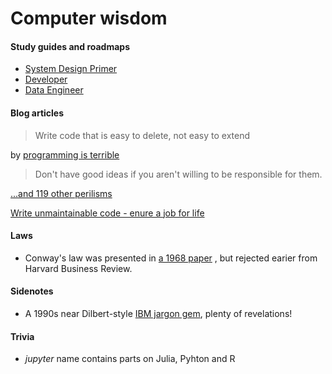 # Computer wisdom

#### Study guides and roadmaps

- [System Design Primer](https://github.com/donnemartin/system-design-primer)
- [Developer](https://github.com/kamranahmedse/developer-roadmap)
- [Data Engineer](https://github.com/datastacktv/data-engineer-roadmap)

#### Blog articles

> Write code that is easy to delete, not easy to extend

by [programming is terrible](https://programmingisterrible.com/post/139222674273/write-code-that-is-easy-to-delete-not-easy-to#_=_) 

> Don't have good ideas if you aren't willing to be responsible for them. 

[...and 119 other perilisms](http://www.cs.yale.edu/homes/perlis-alan/quotes.html)

[Write unmaintainable code - enure a job for life](https://github.com/Droogans/unmaintainable-code)

#### Laws

- Conway's law was presented in [a 1968 paper](http://www.melconway.com/Home/Conways_Law.html)
  , but rejected earier from Harvard Business Review.


#### Sidenotes

- A 1990s near Dilbert-style [IBM jargon gem](https://comlay.net/ibmjarg.pdf), plenty of revelations!

#### Trivia

- *jupyter* name contains parts on Julia, Pyhton and R
